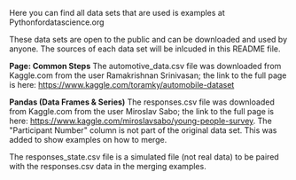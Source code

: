 
Here you can find all data sets that are used is examples at Pythonfordatascience.org

These data sets are open to the public and can be downloaded and used by anyone. The sources of each data set will be inlcuded in this README file.

<b>Page: Common Steps</b>
The automotive_data.csv file was downloaded from Kaggle.com from the user Ramakrishnan Srinivasan; the link to the full page is here: https://www.kaggle.com/toramky/automobile-dataset

<b>Pandas (Data Frames & Series)</b>
The responses.csv file was downloaded from Kaggle.com from the user Miroslav Sabo; the link to the full page is here: https://www.kaggle.com/miroslavsabo/young-people-survey. The "Participant Number" column is not part of the original data set. This was added to show examples on how to merge.

The responses_state.csv file is a simulated file (not real data) to be paired with the responses.csv data in the merging examples.
